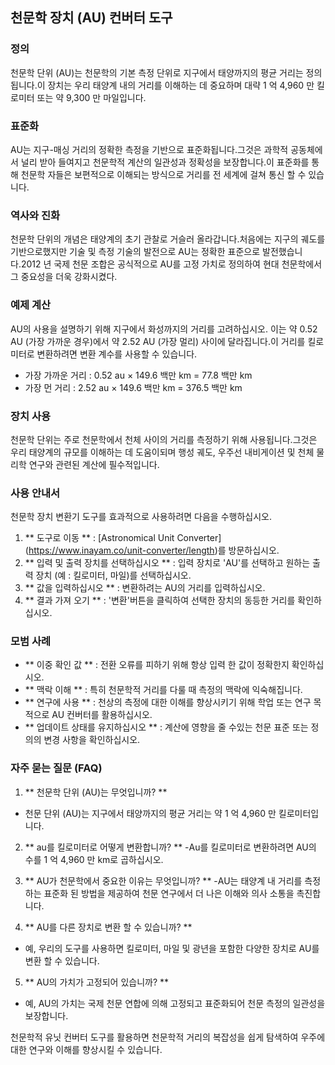 ## 천문학 장치 (AU) 컨버터 도구

### 정의
천문학 단위 (AU)는 천문학의 기본 측정 단위로 지구에서 태양까지의 평균 거리는 정의됩니다.이 장치는 우리 태양계 내의 거리를 이해하는 데 중요하며 대략 1 억 4,960 만 킬로미터 또는 약 9,300 만 마일입니다.

### 표준화
AU는 지구-매싱 거리의 정확한 측정을 기반으로 표준화됩니다.그것은 과학적 공동체에서 널리 받아 들여지고 천문학적 계산의 일관성과 정확성을 보장합니다.이 표준화를 통해 천문학 자들은 보편적으로 이해되는 방식으로 거리를 전 세계에 걸쳐 통신 할 수 있습니다.

### 역사와 진화
천문학 단위의 개념은 태양계의 초기 관찰로 거슬러 올라갑니다.처음에는 지구의 궤도를 기반으로했지만 기술 및 측정 기술의 발전으로 AU는 정확한 표준으로 발전했습니다.2012 년 국제 천문 조합은 공식적으로 AU를 고정 가치로 정의하여 현대 천문학에서 그 중요성을 더욱 강화시켰다.

### 예제 계산
AU의 사용을 설명하기 위해 지구에서 화성까지의 거리를 고려하십시오. 이는 약 0.52 AU (가장 가까운 경우)에서 약 2.52 AU (가장 멀리) 사이에 달라집니다.이 거리를 킬로미터로 변환하려면 변환 계수를 사용할 수 있습니다.

- 가장 가까운 거리 : 0.52 au × 149.6 백만 km = 77.8 백만 km
- 가장 먼 거리 : 2.52 au × 149.6 백만 km = 376.5 백만 km

### 장치 사용
천문학 단위는 주로 천문학에서 천체 사이의 거리를 측정하기 위해 사용됩니다.그것은 우리 태양계의 규모를 이해하는 데 도움이되며 행성 궤도, 우주선 내비게이션 및 천체 물리학 연구와 관련된 계산에 필수적입니다.

### 사용 안내서
천문학 장치 변환기 도구를 효과적으로 사용하려면 다음을 수행하십시오.
1. ** 도구로 이동 ** : [Astronomical Unit Converter] (https://www.inayam.co/unit-converter/length)를 방문하십시오.
2. ** 입력 및 출력 장치를 선택하십시오 ** : 입력 장치로 'AU'를 선택하고 원하는 출력 장치 (예 : 킬로미터, 마일)를 선택하십시오.
3. ** 값을 입력하십시오 ** : 변환하려는 AU의 거리를 입력하십시오.
4. ** 결과 가져 오기 ** : '변환'버튼을 클릭하여 선택한 장치의 동등한 거리를 확인하십시오.

### 모범 사례
- ** 이중 확인 값 ** : 전환 오류를 피하기 위해 항상 입력 한 값이 정확한지 확인하십시오.
- ** 맥락 이해 ** : 특히 천문학적 거리를 다룰 때 측정의 맥락에 익숙해집니다.
- ** 연구에 사용 ** : 천상의 측정에 대한 이해를 향상시키기 위해 학업 또는 연구 목적으로 AU 컨버터를 활용하십시오.
- ** 업데이트 상태를 유지하십시오 ** : 계산에 영향을 줄 수있는 천문 표준 또는 정의의 변경 사항을 확인하십시오.

### 자주 묻는 질문 (FAQ)

1. ** 천문학 단위 (AU)는 무엇입니까? **
- 천문 단위 (AU)는 지구에서 태양까지의 평균 거리는 약 1 억 4,960 만 킬로미터입니다.

2. ** au를 킬로미터로 어떻게 변환합니까? **
-Au를 킬로미터로 변환하려면 AU의 수를 1 억 4,960 만 km로 곱하십시오.

3. ** AU가 천문학에서 중요한 이유는 무엇입니까? **
-AU는 태양계 내 거리를 측정하는 표준화 된 방법을 제공하여 천문 연구에서 더 나은 이해와 의사 소통을 촉진합니다.

4. ** AU를 다른 장치로 변환 할 수 있습니까? **
- 예, 우리의 도구를 사용하면 킬로미터, 마일 및 광년을 포함한 다양한 장치로 AU를 변환 할 수 있습니다.

5. ** AU의 가치가 고정되어 있습니까? **
- 예, AU의 가치는 국제 천문 연합에 의해 고정되고 표준화되어 천문 측정의 일관성을 보장합니다.

천문학적 유닛 컨버터 도구를 활용하면 천문학적 거리의 복잡성을 쉽게 탐색하여 우주에 대한 연구와 이해를 향상시킬 수 있습니다.